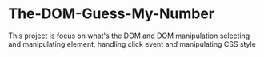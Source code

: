 # The-DOM-Guess-My-Number
This project is focus on what's the DOM and DOM manipulation selecting and manipulating element, handling click event and manipulating CSS style 
